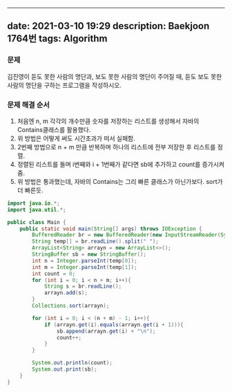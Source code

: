 
---
date: 2021-03-10 19:29
description: Baekjoon 1764번
tags: Algorithm
---


### 문제
김진영이 듣도 못한 사람의 명단과, 보도 못한 사람의 명단이 주어질 때, 듣도 보도 못한 사람의 명단을 구하는 프로그램을 작성하시오.

### 문제 해결 순서
1. 처음엔 n, m 각각의 개수만큼 숫자를 저장하는 리스트를 생성해서 자바의 Contains클래스를 활용했다.
2. 위 방법은 어떻게 써도 시간초과가 떠서 실패함.
3. 2번째 방법으로 n + m 만큼 반복하며 하나의 리스트에 전부 저장한 후 리스트를 정렬.
4. 정렬된 리스트를 돌며 i번째와 i + 1번째가 같다면 sb에 추가하고 count를 증가시켜줌.
5. 위 방법은 통과했는데, 자바의 Contains는 그리 빠른 클래스가 아닌가보다. sort가 더 빠른듯.

```java
import java.io.*;
import java.util.*;

public class Main {
    public static void main(String[] args) throws IOException {
        BufferedReader br = new BufferedReader(new InputStreamReader(System.in));
        String temp[] = br.readLine().split(" ");
        ArrayList<String> arrayn = new ArrayList<>();
        StringBuffer sb = new StringBuffer();
        int n = Integer.parseInt(temp[0]);
        int m = Integer.parseInt(temp[1]);
        int count = 0;
        for (int i = 0; i < n + m; i++){
            String s = br.readLine();
            arrayn.add(s);
        }
        Collections.sort(arrayn);

        for (int i = 0; i < (n + m) - 1; i++){
            if (arrayn.get(i).equals(arrayn.get(i + 1))){
                sb.append(arrayn.get(i) + "\n");
                count++;
            }
        }

        System.out.println(count);
        System.out.print(sb);
    }
}
```

